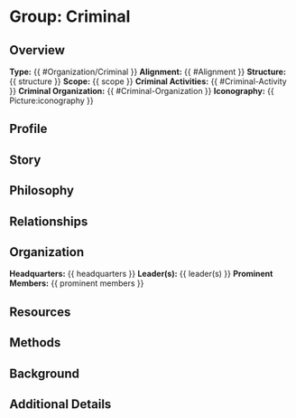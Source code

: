 # Group: Criminal

## Overview
**Type:** {{ #Organization/Criminal }}
**Alignment:** {{ #Alignment }}
**Structure:** {{ structure }}
**Scope:** {{ scope }}
**Criminal Activities:** {{ #Criminal-Activity }}
**Criminal Organization:** {{ #Criminal-Organization }}
**Iconography:** {{ Picture:iconography }}


## Profile


## Story


## Philosophy


## Relationships


## Organization
**Headquarters:** {{ headquarters }}
**Leader(s):** {{ leader(s) }}
**Prominent Members:** {{ prominent members }}


## Resources


## Methods


## Background


## Additional Details

